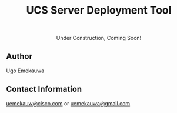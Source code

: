 <h1 align="center">UCS Server Deployment Tool</h1>

<br>
<p align="center">
  Under Construction, Coming Soon!
</p>

## Author
Ugo Emekauwa

## Contact Information
uemekauw@cisco.com or uemekauwa@gmail.com

